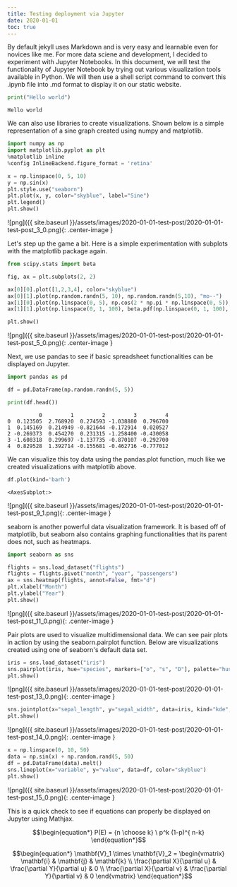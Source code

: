 ```yaml
---
title: Testing deployment via Jupyter
date: 2020-01-01
toc: true
---
```


By default jekyll uses Markdown and is very easy and learnable even for novices like me. For more data sciene and development, I decided to experiment with Jupyter Notebooks.
In this document, we will test the functionality of Jupyter Notebook by trying out various visualization tools available in Python. We will then use a shell script command to convert this .ipynb file into .md format to display it on our static website.

```python
print("Hello world")
```

    Hello world

We can also use libraries to create visualizations. Shown below is a simple representation of a sine graph created using numpy and matplotlib.

```python
import numpy as np
import matplotlib.pyplot as plt
%matplotlib inline
%config InlineBackend.figure_format = 'retina'

x = np.linspace(0, 5, 10)
y = np.sin(x)
plt.style.use("seaborn")
plt.plot(x, y, color="skyblue", label="Sine")
plt.legend()
plt.show()
```

![png]({{ site.baseurl }}/assets/images/2020-01-01-test-post/2020-01-01-test-post_3_0.png){: .center-image }

Let's step up the game a bit. Here is a simple experimentation with subplots with the matplotlib package again.

```python
from scipy.stats import beta

fig, ax = plt.subplots(2, 2)  

ax[0][0].plot([1,2,3,4], color="skyblue")
ax[0][1].plot(np.random.randn(5, 10), np.random.randn(5,10), "mo--")
ax[1][0].plot(np.linspace(0, 5), np.cos(2 * np.pi * np.linspace(0, 5)), color="lime")
ax[1][1].plot(np.linspace(0, 1, 100), beta.pdf(np.linspace(0, 1, 100), 2, 5), color="gold")

plt.show()
```

![png]({{ site.baseurl }}/assets/images/2020-01-01-test-post/2020-01-01-test-post_5_0.png){: .center-image }

Next, we use pandas to see if basic spreadsheet functionalities can be displayed on Jupyter.


```python
import pandas as pd

df = pd.DataFrame(np.random.randn(5, 5))

print(df.head())
```

              0         1         2         3         4
    0  0.123505  2.768920  0.274593 -1.038880  0.796700
    1  0.145169  0.214949 -0.821644 -0.172914  0.020527
    2 -0.269373  0.454270  0.231315 -1.258400 -0.430058
    3 -1.608318  0.299697 -1.137735 -0.870107 -0.292700
    4  0.829528  1.392714 -0.155681 -0.462716 -0.777012

We can visualize this toy data using the pandas.plot function, much like we created visualizations with matplotlib above.


```python
df.plot(kind='barh')
```




    <AxesSubplot:>



![png]({{ site.baseurl }}/assets/images/2020-01-01-test-post/2020-01-01-test-post_9_1.png){: .center-image }

seaborn is another powerful data visualization framework. It is based off of matplotlib, but seaborn also contains graphing functionalities that its parent does not, such as heatmaps.

```python
import seaborn as sns

flights = sns.load_dataset("flights")
flights = flights.pivot("month", "year", "passengers")
ax = sns.heatmap(flights, annot=False, fmt="d")
plt.xlabel("Month")
plt.ylabel("Year")
plt.show()
```

![png]({{ site.baseurl }}/assets/images/2020-01-01-test-post/2020-01-01-test-post_11_0.png){: .center-image }

Pair plots are used to visualize multidimensional data. We can see pair plots in action by using the seaborn.pairplot function. Below are visualizations created using one of seaborn's default data set.

```python
iris = sns.load_dataset("iris")
sns.pairplot(iris, hue="species", markers=["o", "s", "D"], palette="husl")
plt.show()
```

![png]({{ site.baseurl }}/assets/images/2020-01-01-test-post/2020-01-01-test-post_13_0.png){: .center-image }

```python
sns.jointplot(x="sepal_length", y="sepal_width", data=iris, kind="kde", space=0, color="skyblue")
plt.show()
```

![png]({{ site.baseurl }}/assets/images/2020-01-01-test-post/2020-01-01-test-post_14_0.png){: .center-image }

```python
x = np.linspace(0, 10, 50)
data = np.sin(x) + np.random.rand(5, 50)
df = pd.DataFrame(data).melt()
sns.lineplot(x="variable", y="value", data=df, color="skyblue")
plt.show()
```

![png]({{ site.baseurl }}/assets/images/2020-01-01-test-post/2020-01-01-test-post_15_0.png){: .center-image }

This is a quick check to see if equations can properly be displayed on Jupyter using Mathjax.

$$\begin{equation*}
P(E)   = {n \choose k} \ p^k (1-p)^{ n-k}
\end{equation*}$$

$$\begin{equation*}
\mathbf{V}_1 \times \mathbf{V}_2 =  \begin{vmatrix}
\mathbf{i} & \mathbf{j} & \mathbf{k} \\
\frac{\partial X}{\partial u} & \frac{\partial Y}{\partial u} & 0 \\
\frac{\partial X}{\partial v} & \frac{\partial Y}{\partial v} & 0
\end{vmatrix}
\end{equation*}$$
